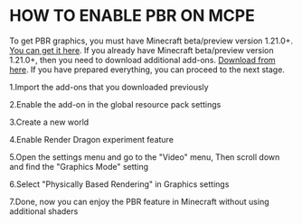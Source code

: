 # HOW TO ENABLE PBR ON MCPE
To get PBR graphics, you must have Minecraft beta/preview version 1.21.0+. [You can get it here](https://mcpedl.org/uploads_files/17-07-2024/minecraft-1-21-20-23.apk).
If you already have Minecraft beta/preview version 1.21.0+, then you need to download additional add-ons. [Download from here](https://github.com/rz-modder/PBR_MC_1.21.0/releases).
If you have prepared everything, you can proceed to the next stage.

1.Import the add-ons that you downloaded previously
<img src=""></img>

2.Enable the add-on in the global resource pack settings
<img src=""></img>

3.Create a new world
<img src=""></img>

4.Enable Render Dragon experiment feature
<img src=""></img>

5.Open the settings menu and go to the "Video" menu, Then scroll down and find the "Graphics Mode" setting
<img src=""></img>

6.Select "Physically Based Rendering" in Graphics settings
<img src=""></img>

7.Done, now you can enjoy the PBR feature in Minecraft without using additional shaders
<img src=""></img>


